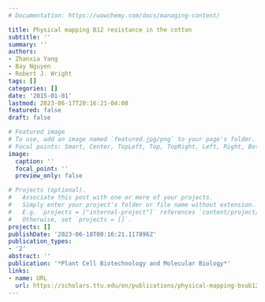 ```yaml
---
# Documentation: https://wowchemy.com/docs/managing-content/

title: Physical mapping B12 resistance in the cotton
subtitle: ''
summary: ''
authors:
- Zhanxia Yang
- Bay Nguyen
- Robert J. Wright
tags: []
categories: []
date: '2015-01-01'
lastmod: 2023-06-17T20:16:21-04:00
featured: false
draft: false

# Featured image
# To use, add an image named `featured.jpg/png` to your page's folder.
# Focal points: Smart, Center, TopLeft, Top, TopRight, Left, Right, BottomLeft, Bottom, BottomRight.
image:
  caption: ''
  focal_point: ''
  preview_only: false

# Projects (optional).
#   Associate this post with one or more of your projects.
#   Simply enter your project's folder or file name without extension.
#   E.g. `projects = ["internal-project"]` references `content/project/deep-learning/index.md`.
#   Otherwise, set `projects = []`.
projects: []
publishDate: '2023-06-18T00:16:21.117896Z'
publication_types:
- '2'
abstract: ''
publication: '*Plant Cell Biotechnology and Molecular Biology*'
links:
- name: URL
  url: https://scholars.ttu.edu/en/publications/physical-mapping-bsub12sub-resistance-in-the-cotton
---
```


